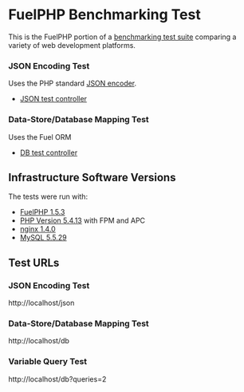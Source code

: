 # FuelPHP Benchmarking Test

This is the FuelPHP portion of a [benchmarking test suite](../) comparing a variety of web development platforms.

### JSON Encoding Test
Uses the PHP standard [JSON encoder](http://www.php.net/manual/en/function.json-encode.php).

* [JSON test controller](fuel/app/classes/controller/bench.php)


### Data-Store/Database Mapping Test
Uses the Fuel ORM

* [DB test controller](fuel/app/classes/controller/bench.php)


## Infrastructure Software Versions
The tests were run with:

* [FuelPHP 1.5.3](http://fuelphp.com/)
* [PHP Version 5.4.13](http://www.php.net/) with FPM and APC
* [nginx 1.4.0](http://nginx.org/)
* [MySQL 5.5.29](https://dev.mysql.com/)

## Test URLs
### JSON Encoding Test

http://localhost/json

### Data-Store/Database Mapping Test

http://localhost/db

### Variable Query Test
    
http://localhost/db?queries=2
